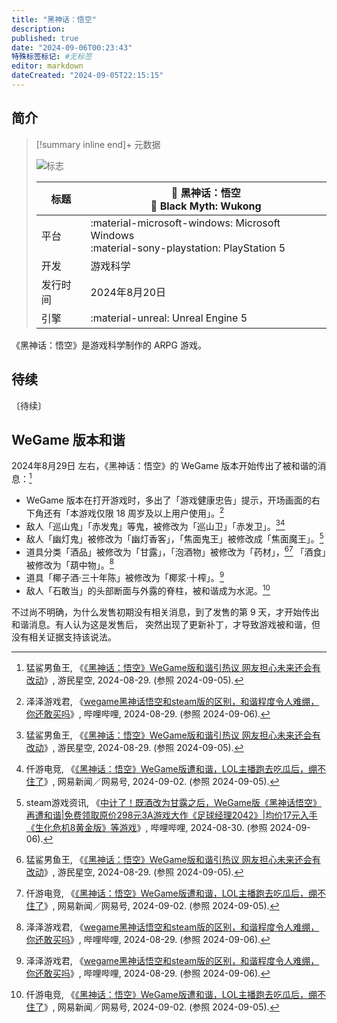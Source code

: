 ```yaml
---
title: "黑神话：悟空"
description:
published: true
date: "2024-09-06T00:23:43"
特殊标签标记: #无标签
editor: markdown
dateCreated: "2024-09-05T22:15:15"
---
```


## 简介

> [!summary inline end]+ 元数据
>
> ![标志](https://s3.tebi.io/ggame/ShareX/game_黑神话_悟空_logo.webp "https://www.steamgriddb.com/logo/114789")
>
> <div markdown=1 class="infobox">
>
> | 标题     | 🐼 黑神话：悟空<br>🗽 Black Myth: Wukong                                                    |
> | -------- | ------------------------------------------------------------------------------------------- |
> | 平台     | :material-microsoft-windows: Microsoft Windows<br>:material-sony-playstation: PlayStation 5 |
> | 开发     | 游戏科学                                                                                    |
> | 发行时间 | 2024年8月20日                                                                               |
> | 引擎     | :material-unreal: Unreal Engine 5                                                           |
>
> </div>

《黑神话：悟空》是游戏科学制作的 ARPG 游戏。

## 待续

〔待续〕

## WeGame 版本和谐

2024年8月29日 左右，《黑神话：悟空》的 WeGame 版本开始传出了被和谐的消息：[^08535]

+   WeGame 版本在打开游戏时，多出了「游戏健康忠告」提示，开场画面的右下角还有「本游戏仅限 18 周岁及以上用户使用」。[^eTETL]
+   敌人「巡山鬼」「赤发鬼」等鬼，被修改为「巡山卫」「赤发卫」。[^08535][^676SG]
+   敌人「幽灯鬼」被修改为「幽灯香客」，「焦面鬼王」被修改成「焦面魔王」。[^1S7FB]
+   道具分类「酒品」被修改为「甘露」，「泡酒物」被修改为「药材」，[^08535][^676SG] 「酒食」被修改为「葫中物」。[^eTETL]
+   道具「椰子酒·三十年陈」被修改为「椰浆·十榨」。[^eTETL]
+   敌人「石敢当」的头部断面与外露的脊柱，被和谐成为水泥。[^676SG]

[^eTETL]: 泽泽游戏君, 《[wegame黑神话悟空和steam版的区别，和谐程度令人难绷，你还敢买吗](https://www.bilibili.com/video/BV1ZAHgeTETL/)》, 哔哩哔哩, 2024-08-29. (参照 2024-09-06).

[^08535]: 猛鲨男鱼王, 《[《黑神话：悟空》WeGame版和谐引热议 网友担心未来还会有改动](https://web.archive.org/web/20240831100945/https://www.gamersky.com/news/202408/1808535.shtml)》, 游民星空, 2024-08-29. (参照 2024-09-05).

[^676SG]: 仟游电竞, 《[《黑神话：悟空》WeGame版遭和谐，LOL主播跑去吃瓜后，绷不住了](https://web.archive.org/web/20240905032634/https://www.163.com/dy/article/JB43Q12K054676SG.html)》, 网易新闻／网易号, 2024-09-02. (参照 2024-09-05).

[^1S7FB]: steam游戏资讯, 《[中计了！既酒改为甘露之后，WeGame版《黑神话悟空》再遭和谐|免费领取原价298元3A游戏大作《足球经理2042》|均价17元入手《生化危机8黄金版》等游戏](https://www.bilibili.com/video/BV1qU411S7FB/)》, 哔哩哔哩, 2024-08-30. (参照 2024-09-06).

不过尚不明确，为什么发售初期没有相关消息，到了发售的第 9 天，才开始传出和谐消息。有人认为这是发售后，
突然出现了更新补丁，才导致游戏被和谐，但没有相关证据支持该说法。

